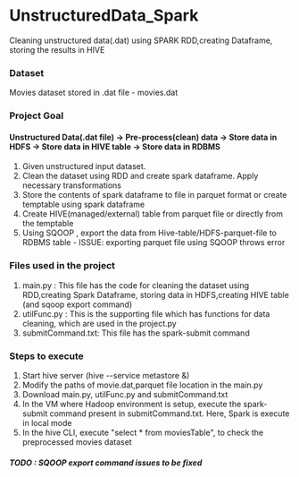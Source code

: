 # UnstructuredData_Spark
Cleaning unstructured data(.dat) using SPARK RDD,creating Dataframe, storing the results in HIVE 

### Dataset
Movies dataset stored in .dat file - movies.dat

### Project Goal

#### Unstructured Data(.dat file) -> Pre-process(clean) data -> Store data in HDFS -> Store data in HIVE table -> Store data in RDBMS

1. Given unstructured input dataset. 
2. Clean the dataset using RDD and create spark dataframe. Apply necessary transformations
3. Store the contents of spark dataframe to file in parquet format or create temptable using spark dataframe
4. Create HIVE(managed/external) table from parquet file or directly from the temptable
5. Using SQOOP , export the data from Hive-table/HDFS-parquet-file to RDBMS table  - ISSUE: exporting parquet file using SQOOP throws error

### Files used in the project
1. main.py : This file has the code for cleaning the dataset using RDD,creating Spark Dataframe, storing data in HDFS,creating HIVE table (and sqoop                    export command)
2. utilFunc.py : This is the supporting file which has functions for data cleaning, which are used in the project.py 
3. submitCommand.txt:  This file has the spark-submit command

### Steps to execute
1. Start hive server (hive --service metastore &)
2. Modify the paths of movie.dat,parquet file location in the main.py
3. Download main.py, utilFunc.py and submitCommand.txt
4. In the VM where Hadoop environment is setup, execute the spark-submit command present in submitCommand.txt. Here, Spark is execute in local mode
5. In the hive CLI, execute "select * from moviesTable", to check the preprocessed movies dataset

##### TODO : SQOOP export command issues to be fixed
